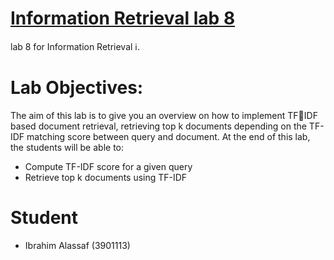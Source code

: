 # [Information Retrieval lab 8](/lab8.ipynb)

lab 8 for Information Retrieval ℹ.
# Lab Objectives: 
The aim of this lab is to give you an overview on how to implement TFIDF based document retrieval, retrieving top k documents depending on 
the TF-IDF matching score between query and document. At the end of 
this lab, the students will be able to: 
- Compute TF-IDF score for a given query 
- Retrieve top k documents using TF-IDF 

# Student

- Ibrahim Alassaf (3901113)

